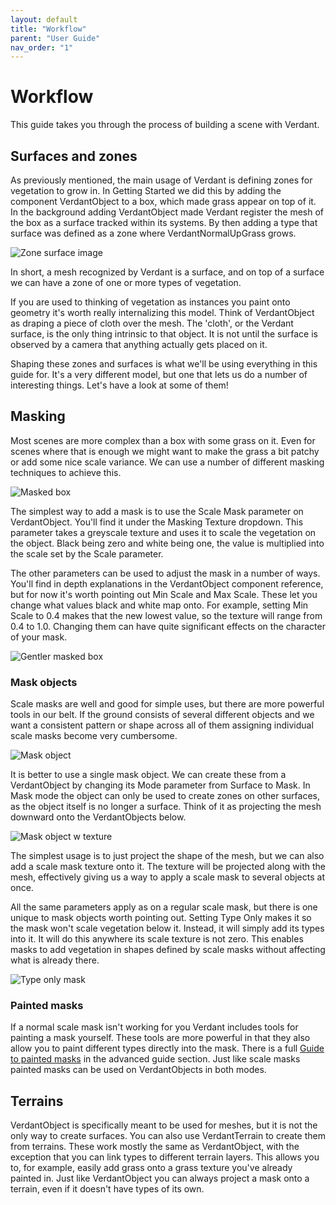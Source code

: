 ```yaml
---
layout: default
title: "Workflow"
parent: "User Guide"
nav_order: "1"
---
```


# Workflow

This guide takes you through the process of building a scene with Verdant. 

## Surfaces and zones
As previously mentioned, the main usage of Verdant is defining zones for vegetation to grow in. In Getting Started we did this by adding the component VerdantObject to a box, which made grass appear on top of it. In the background adding VerdantObject made Verdant register the mesh of the box as a surface tracked within its systems. By then adding a type that surface was defined as a zone where VerdantNormalUpGrass grows. 

![Zone surface image]()

In short, a mesh recognized by Verdant is a surface, and on top of a surface we can have a zone of one or more types of vegetation. 

If you are used to thinking of vegetation as instances you paint onto geometry it's worth really internalizing this model. Think of VerdantObject as draping a piece of cloth over the mesh. The 'cloth', or the Verdant surface, is the only thing intrinsic to that object. It is not until the surface is observed by a camera that anything actually gets placed on it. 

Shaping these zones and surfaces is what we'll be using everything in this guide for. It's a very different model, but one that lets us do a number of interesting things. Let's have a look at some of them!

## Masking

Most scenes are more complex than a box with some grass on it. Even for scenes where that is enough we might want to make the grass a bit patchy or add some nice scale variance. We can use a number of different masking techniques to achieve this.

![Masked box]()

The simplest way to add a mask is to use the Scale Mask parameter on VerdantObject. You'll find it under the Masking Texture dropdown. This parameter takes a greyscale texture and uses it to scale the vegetation on the object. Black being zero and white being one, the value is multiplied into the scale set by the Scale parameter. 

The other parameters can be used to adjust the mask in a number of ways. You'll find in depth explanations in the VerdantObject component reference, but for now it's worth pointing out Min Scale and Max Scale. These let you change what values black and white map onto. For example, setting Min Scale to 0.4 makes that the new lowest value, so the texture will range from 0.4 to 1.0. Changing them can have quite significant effects on the character of your mask. 

![Gentler masked box]()

### Mask objects

Scale masks are well and good for simple uses, but there are more powerful tools in our belt. If the ground consists of several different objects and we want a consistent pattern or shape across all of them assigning individual scale masks become very cumbersome. 

![Mask object]()

It is better to use a single mask object. We can create these from a VerdantObject by changing its Mode parameter from Surface to Mask. In Mask mode the object can only be used to create zones on other surfaces, as the object itself is no longer a surface. Think of it as projecting the mesh downward onto the VerdantObjects below.

![Mask object w texture]()

The simplest usage is to just project the shape of the mesh, but we can also add a scale mask texture onto it. The texture will be projected along with the mesh, effectively giving us a way to apply a scale mask to several objects at once.

All the same parameters apply as on a regular scale mask, but there is one unique to mask objects worth pointing out. Setting Type Only makes it so the mask won't scale vegetation below it. Instead, it will simply add its types into it. It will do this anywhere its scale texture is not zero. This enables masks to add vegetation in shapes defined by scale masks without affecting what is already there.

![Type only mask]()

### Painted masks

If a normal scale mask isn't working for you Verdant includes tools for painting a mask yourself. These tools are more powerful in that they also allow you to paint different types directly into the mask. There is a full [Guide to painted masks]() in the advanced guide section. Just like scale masks painted masks can be used on VerdantObjects in both modes.

## Terrains

VerdantObject is specifically meant to be used for meshes, but it is not the only way to create surfaces. You can also use VerdantTerrain to create them from terrains. These work mostly the same as VerdantObject, with the exception that you can link types to different terrain layers. This allows you to, for example, easily add grass onto a grass texture you've already painted in. Just like VerdantObject you can always project a mask onto a terrain, even if it doesn't have types of its own.


